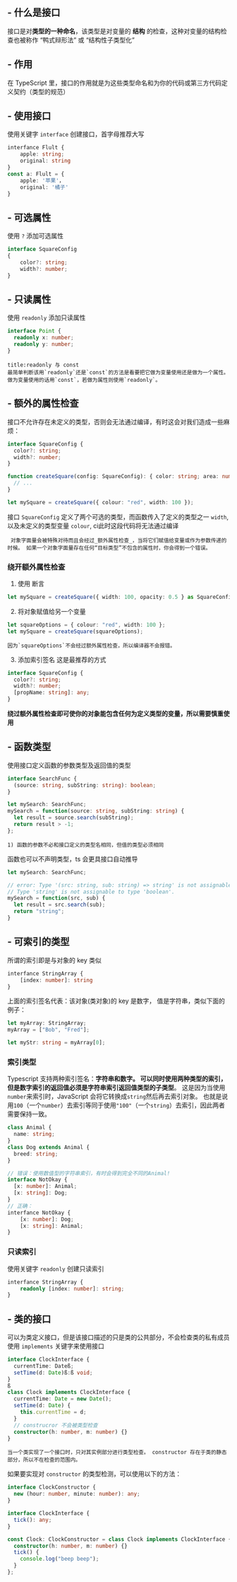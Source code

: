 ## - 什么是接口
接口是对**类型的一种命名**，该类型是对变量的 **结构** 的检查，这种对变量的结构检查也被称作 “鸭式辩形法”  或 “结构性子类型化”

## - 作用
在 TypeScript 里，接口的作用就是为这些类型命名和为你的代码或第三方代码定义契约（类型的规范）

## - 使用接口
使用关键字 `interface` 创建接口，首字母推荐大写
```ts
interfance Flult {
	apple: string;
	original: string
}
const a: Flult = {
	apple: '苹果'，
	original: '橘子'
}
```

## - 可选属性
使用 `?` 添加可选属性
```ts
interface SquareConfig 
{ 
	color?: string; 
	width?: number; 
}
```

## - 只读属性
使用 `readonly` 添加只读属性
```ts
interface Point {
  readonly x: number;
  readonly y: number;
}
```

```ad-tip 
title:readonly 与 const
最简单判断该用`readonly`还是`const`的方法是看要把它做为变量使用还是做为一个属性。 做为变量使用的话用`const`，若做为属性则使用`readonly`。
```

## - 额外的属性检查
接口不允许存在未定义的类型，否则会无法通过编译，有时这会对我们造成一些麻烦：
```ts
interface SquareConfig {
  color?: string;
  width?: number;
}

function createSquare(config: SquareConfig): { color: string; area: number } {
  // ...
}

let mySquare = createSquare({ colour: "red", width: 100 });
```
接口 `SquareConfig` 定义了两个可选的类型，而函数传入了定义的类型之一 `width`,以及未定义的类型变量 `colour`, ci此时这段代码将无法通过编译
```ad-tip
 对象字面量会被特殊对待而且会经过_额外属性检查_，当将它们赋值给变量或作为参数传递的时候。 如果一个对象字面量存在任何“目标类型”不包含的属性时，你会得到一个错误。
```

### 绕开额外属性检查
1) 使用 断言
```ts
let mySquare = createSquare({ width: 100, opacity: 0.5 } as SquareConfig)
```

2)  将对象赋值给另一个变量
```ts
let squareOptions = { colour: "red", width: 100 }; 
let mySquare = createSquare(squareOptions);
```
```ad-tip
因为`squareOptions`不会经过额外属性检查，所以编译器不会报错。
```

3) 添加索引签名
这是最推荐的方式
```ts
interface SquareConfig {
  color?: string;
  width?: number;
  [propName: string]: any;
}
```

**绕过额外属性检查即可使你的对象能包含任何为定义类型的变量，所以需要慎重使用**

## - 函数类型
使用接口定义函数的参数类型及返回值的类型
```ts
interface SearchFunc {
  (source: string, subString: string): boolean;
}

let mySearch: SearchFunc;
mySearch = function(source: string, subString: string) {
  let result = source.search(subString);
  return result > -1;
};
```
```ad-tip
1) 函数的参数不必和接口定义的类型名相同，但值的类型必须相同
```

函数也可以不声明类型，ts 会更具接口自动推导
```ts
let mySearch: SearchFunc;

// error: Type '(src: string, sub: string) => string' is not assignable to type 'SearchFunc'.
// Type 'string' is not assignable to type 'boolean'.
mySearch = function(src, sub) {
  let result = src.search(sub);
  return "string";
}
```


## - 可索引的类型
所谓的索引即是与对象的 key 类似
```ts
interfance StringArray {
	[index: number]: string
}
```
上面的索引签名代表：该对象(类对象)的 key 是数字， 值是字符串，类似下面的例子：
```ts
let myArray: StringArray;
myArray = ["Bob", "Fred"];

let myStr: string = myArray[0];
```

### 索引类型
Typescript 支持两种索引签名：**字符串和数字。 可以同时使用两种类型的索引，但是数字索引的返回值必须是字符串索引返回值类型的子类型**。 这是因为当使用`number`来索引时，JavaScript 会将它转换成`string`然后再去索引对象。 也就是说用`100`（一个`number`）去索引等同于使用`"100"`（一个`string`）去索引，因此两者需要保持一致。
```ts
class Animal {
  name: string;
}
class Dog extends Animal {
  breed: string;
}

// 错误：使用数值型的字符串索引，有时会得到完全不同的Animal!
interface NotOkay {
  [x: number]: Animal;
  [x: string]: Dog;
}
// 正确：
interfance NotOkay {
	[x: number]: Dog;
	[x: string]: Animal;
}
```

### 只读索引
使用关键字  `readonly` 创建只读索引
```ts
interfance StringArray {
	readonly [index: number]: string;
}
```


## - 类的接口
可以为类定义接口，但是该接口描述的只是类的公共部分，不会检查类的私有成员
使用 `implements` 关键字来使用接口
```ts
interface ClockInterface {
  currentTime: Dateß;
  setTime(d: Date)ß:ß void;
}
ß
class Clock implements ClockInterface {
  currentTime: Date = new Date();
  setTime(d: Date) {
    this.currentTime = d;
  }
  // construcror 不会被类型检查
  constructor(h: number, m: number) {}
}
```

```ad-tip
当一个类实现了一个接口时，只对其实例部分进行类型检查。 constructor 存在于类的静态部分，所以不在检查的范围内。
```

如果要实现对 `constructor` 的类型检测，可以使用以下的方法：
```ts
interface ClockConstructor {
  new (hour: number, minute: number): any;
}

interface ClockInterface {
  tick(): any;
}

const Clock: ClockConstructor = class Clock implements ClockInterface {
  constructor(h: number, m: number) {}
  tick() {
    console.log("beep beep");
  }
};
```
